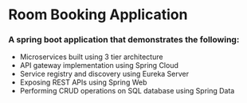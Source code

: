 # Room Booking Application

### A spring boot application that demonstrates the following:
- Microservices built using 3 tier architecture
- API gateway implementation using Spring Cloud
- Service registry and discovery using Eureka Server
- Exposing REST APIs using Spring Web
- Performing CRUD operations on SQL database using Spring Data
